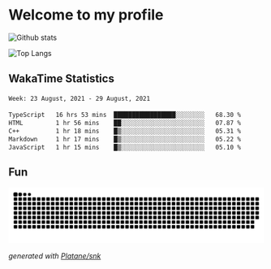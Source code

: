 # Welcome to my profile

![Github stats](https://github-readme-stats.vercel.app/api?username=xinthose&show_icons=true&theme=radical&count_private=true)

![Top Langs](https://github-readme-stats.vercel.app/api/top-langs/?username=xinthose)

## WakaTime Statistics
<!--START_SECTION:waka-->
```text
Week: 23 August, 2021 - 29 August, 2021

TypeScript   16 hrs 53 mins  █████████████████░░░░░░░░   68.30 % 
HTML         1 hr 56 mins    ██░░░░░░░░░░░░░░░░░░░░░░░   07.87 % 
C++          1 hr 18 mins    █▒░░░░░░░░░░░░░░░░░░░░░░░   05.31 % 
Markdown     1 hr 17 mins    █▒░░░░░░░░░░░░░░░░░░░░░░░   05.22 % 
JavaScript   1 hr 15 mins    █▒░░░░░░░░░░░░░░░░░░░░░░░   05.10 % 
```
<!--END_SECTION:waka-->

## Fun
![github contribution grid snake animation](https://raw.githubusercontent.com/xinthose/xinthose/output/github-contribution-grid-snake.svg)

_generated with [Platane/snk](https://github.com/Platane/snk)_
